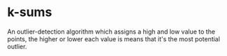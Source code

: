 # k-sums
An outlier-detection algorithm which assigns a high and low value to the points, the higher or lower each value is means that it's the most potential outlier.
